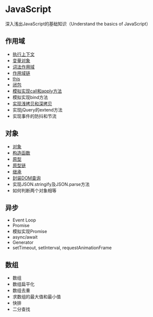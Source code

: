 # JavaScript
深入浅出JavaScript的基础知识（Understand the basics of JavaScript）

## 作用域
- [执行上下文](https://github.com/liangfengbo/js-basics/issues/1)
- [变量对象](https://github.com/liangfengbo/js-basics/issues/2)
- [词法作用域](https://github.com/liangfengbo/js-basics/issues/3)
- [作用域链](https://github.com/liangfengbo/js-basics/issues/4)
- [this](https://github.com/liangfengbo/js-basics/issues/5)
- [闭包](https://github.com/liangfengbo/js-basics/issues/6)
- [模拟实现call和apply方法](https://github.com/liangfengbo/js-basics/issues/3)
- 模拟实现bind方法
- [实现浅拷贝和深拷贝](https://github.com/liangfengbo/js-basics/issues/13)
- 实现jQuery的extend方法
- 实现事件的防抖和节流

## 对象
- [对象](https://github.com/liangfengbo/js-basics/issues/12)
- [构造函数](https://github.com/liangfengbo/js-basics/issues/10)
- [原型](https://github.com/liangfengbo/js-basics/issues/9)
- [原型链](https://github.com/liangfengbo/js-basics/issues/8)
- [继承](https://github.com/liangfengbo/js-basics/issues/7)
- [封装DOM查询](https://github.com/liangfengbo/js-basics/issues/11)
- 实现JSON.stringify及JSON.parse方法
- 如何判断两个对象相等

## 异步
- Event Loop
- Promise
- 模拟实现Promise
- async/await
- Generator
- setTimeout, setInterval, requestAnimationFrame

## 数组
- 数组
- 数组扁平化
- 数组去重
- 求数组的最大值和最小值
- 快排
- 二分查找
